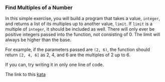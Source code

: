 ### Find Multiples of a Number

In this simple exercise, you will build a program that takes a value, `integer`, and returns a list of its multiples up to another value, `limit`. If `limit` is a multiple of `integer`, it should be included as well. There will only ever be positive integers passed into the function, not consisting of 0. The limit will always be higher than the base.

For example, if the parameters passed are `(2, 6)`, the function should return `[2, 4, 6]` as 2, 4, and 6 are the multiples of 2 up to 6.

If you can, try writing it in only one line of code.  

The link to this [kata](https://www.codewars.com/kata/find-multiples-of-a-number/javascript)
